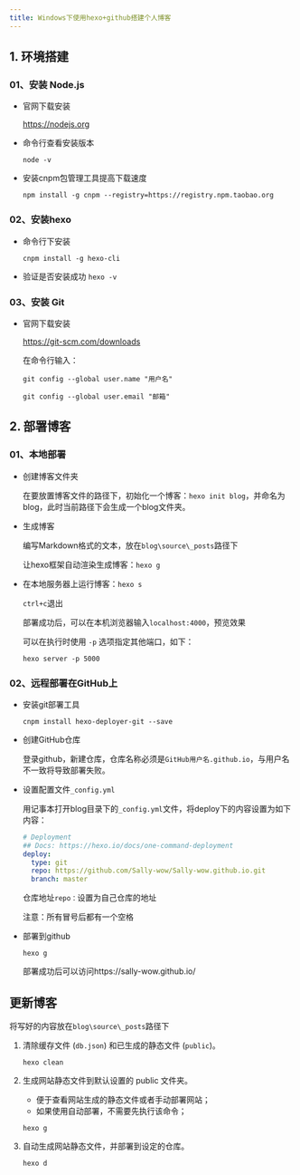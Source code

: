 ```yaml
---
title: Windows下使用hexo+github搭建个人博客
---
```


## 1. 环境搭建

### 01、安装 Node.js

- 官网下载安装

  https://nodejs.org

- 命令行查看安装版本

  `node -v`       

- 安装cnpm包管理工具提高下载速度

  `npm install -g cnpm --registry=https://registry.npm.taobao.org`

### 02、安装hexo

- 命令行下安装

  `cnpm install -g hexo-cli`

- 验证是否安装成功
  `hexo -v`

### 03、安装 Git

- 官网下载安装

  https://git-scm.com/downloads

  在命令行输入：

  `git config --global user.name "用户名"`

  `git config --global user.email "邮箱"`

## 2. 部署博客

### 01、本地部署

- 创建博客文件夹

  在要放置博客文件的路径下，初始化一个博客：`hexo init blog`，并命名为blog，此时当前路径下会生成一个blog文件夹。

- 生成博客

  编写Markdown格式的文本，放在`blog\source\_posts`路径下

  让hexo框架自动渲染生成博客：`hexo g`

- 在本地服务器上运行博客：`hexo s` 

  `ctrl+c`退出

  部署成功后，可以在本机浏览器输入`localhost:4000`，预览效果

  可以在执行时使用 `-p` 选项指定其他端口，如下：

  ```
  hexo server -p 5000
  ```

### 02、远程部署在GitHub上

- 安装git部署工具

  `cnpm install hexo-deployer-git --save`

- 创建GitHub仓库

  登录github，新建仓库，仓库名称必须是`GitHub用户名.github.io`，与用户名不一致将导致部署失败。

- 设置配置文件`_config.yml`

  用记事本打开blog目录下的`_config.yml`文件，将deploy下的内容设置为如下内容：

  ```yaml
  # Deployment
  ## Docs: https://hexo.io/docs/one-command-deployment
  deploy:
    type: git
    repo: https://github.com/Sally-wow/Sally-wow.github.io.git
    branch: master
  ```

  仓库地址`repo：`设置为自己仓库的地址

  注意：所有冒号后都有一个空格

- 部署到github

  `hexo g`

  部署成功后可以访问https://sally-wow.github.io/



## 更新博客

将写好的内容放在`blog\source\_posts`路径下

1. 清除缓存文件 (`db.json`) 和已生成的静态文件 (`public`)。

   ```
   hexo clean
   ```

2. 生成网站静态文件到默认设置的 public 文件夹。

   - 便于查看网站生成的静态文件或者手动部署网站；
   - 如果使用自动部署，不需要先执行该命令；

   ```
   hexo g
   ```

3. 自动生成网站静态文件，并部署到设定的仓库。

   ```
   hexo d
   ```

   



